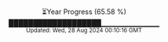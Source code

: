<p align="center">
⏳Year Progress (65.58 %)<br>
███████████████████▁▁▁▁▁▁▁▁▁▁▁ <br>
<sub>Updated: Wed, 28 Aug 2024 00:10:16 GMT</sub>
</p>


